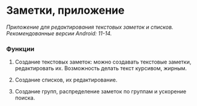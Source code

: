 # Заметки, приложение

_Приложение для редактирования текстовых заметок и списков._
_*Рекомендованные версии Android: 11-14.*_

### Функции

1. Создание текстовых заметок: можно создавать текстовые заметки, редактировать их. Возможность делать текст курсивом, жирным.

1. Создание списков, их редактирование.

1. Создание групп, распределение заметок по группам и ускорение поиска.